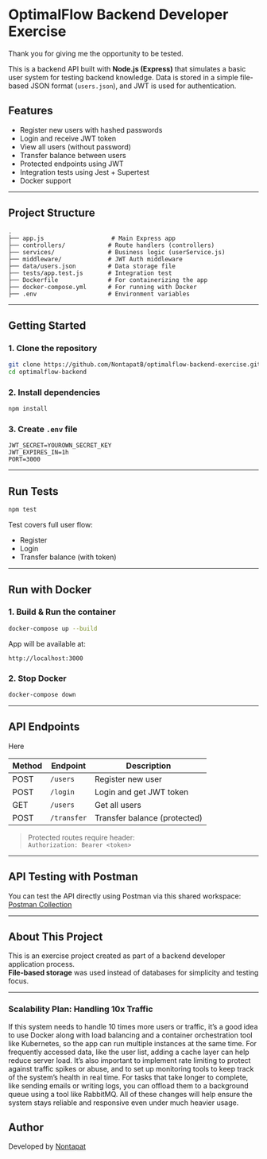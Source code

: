 # OptimalFlow Backend Developer Exercise

Thank you for giving me the opportunity to be tested.

This is a backend API built with **Node.js (Express)** that simulates a basic user system for testing backend knowledge. Data is stored in a simple file-based JSON format (`users.json`), and JWT is used for authentication.

## Features

- Register new users with hashed passwords
- Login and receive JWT token
- View all users (without password)
- Transfer balance between users
- Protected endpoints using JWT
- Integration tests using Jest + Supertest
- Docker support

---

## Project Structure

```
.
├── app.js                   # Main Express app
├── controllers/            # Route handlers (controllers)
├── services/               # Business logic (userService.js)
├── middleware/             # JWT Auth middleware
├── data/users.json         # Data storage file
├── tests/app.test.js       # Integration test
├── Dockerfile              # For containerizing the app
├── docker-compose.yml      # For running with Docker
├── .env                    # Environment variables
```

---

## Getting Started

### 1. Clone the repository
```bash
git clone https://github.com/NontapatB/optimalflow-backend-exercise.git
cd optimalflow-backend
```

### 2. Install dependencies
```bash
npm install
```

### 3. Create `.env` file
```env
JWT_SECRET=YOUROWN_SECRET_KEY
JWT_EXPIRES_IN=1h
PORT=3000
```

---

## Run Tests

```bash
npm test
```

Test covers full user flow:
- Register
- Login
- Transfer balance (with token)

---

## Run with Docker

### 1. Build & Run the container
```bash
docker-compose up --build
```

App will be available at:  
```
http://localhost:3000
```

### 2. Stop Docker
```bash
docker-compose down
```

---

## API Endpoints

Here 

| Method | Endpoint       | Description                 |
|--------|----------------|-----------------------------|
| POST   | `/users`       | Register new user           |
| POST   | `/login`       | Login and get JWT token     |
| GET    | `/users`       | Get all users               |
| POST   | `/transfer`    | Transfer balance (protected)|

> Protected routes require header:  
> `Authorization: Bearer <token>`

---

## API Testing with Postman

You can test the API directly using Postman via this shared workspace:  
[Postman Collection](https://postman.co/workspace/My-Workspace~d0e5e58e-37a7-4314-899d-8a1a7bf0effe/collection/37369421-c752e999-7551-4131-8978-c6ceea96d704?action=share&creator=37369421)

---

## About This Project

This is an exercise project created as part of a backend developer application process.  
**File-based storage** was used instead of databases for simplicity and testing focus.

---

###  Scalability Plan: Handling 10x Traffic

If this system needs to handle 10 times more users or traffic, it’s a good idea to use Docker along with load balancing and a container orchestration tool like Kubernetes, so the app can run multiple instances at the same time. For frequently accessed data, like the user list, adding a cache layer can help reduce server load. It’s also important to implement rate limiting to protect against traffic spikes or abuse, and to set up monitoring tools to keep track of the system’s health in real time. For tasks that take longer to complete, like sending emails or writing logs, you can offload them to a background queue using a tool like RabbitMQ. All of these changes will help ensure the system stays reliable and responsive even under much heavier usage.

##  Author

Developed by [Nontapat](https://github.com/NontapatB)
